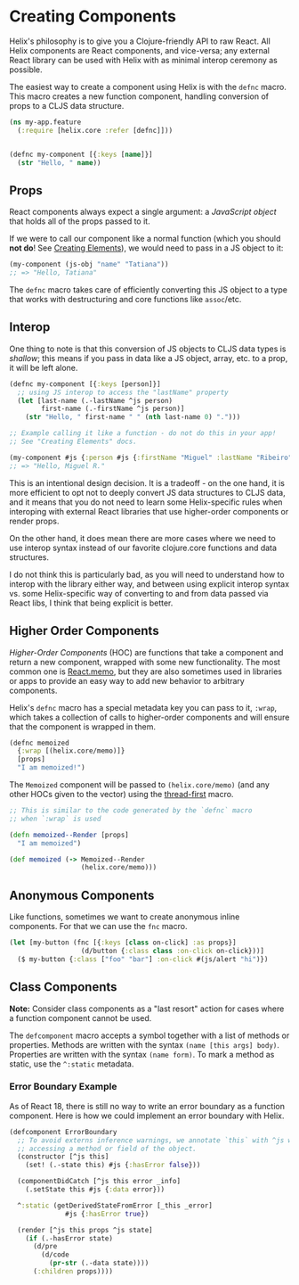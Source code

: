# Creating Components

Helix's philosophy is to give you a Clojure-friendly API to raw React. All Helix
components are React components, and vice-versa; any external React library can
be used with Helix with as minimal interop ceremony as possible.

The easiest way to create a component using Helix is with the `defnc` macro.
This macro creates a new function component, handling conversion of props to a
CLJS data structure.

```clojure
(ns my-app.feature
  (:require [helix.core :refer [defnc]]))


(defnc my-component [{:keys [name]}]
  (str "Hello, " name))
```

## Props

React components always expect a single argument: a _JavaScript object_ that
holds all of the props passed to it.

If we were to call our component like a normal function (which you should **not do**!
See [Creating Elements](./creating-elements.md)), we would need to pass in a JS
object to it:

```clojure
(my-component (js-obj "name" "Tatiana"))
;; => "Hello, Tatiana"
```

The `defnc` macro takes care of efficiently converting this JS object to a type
that works with destructuring and core functions like `assoc`/etc.

## Interop

One thing to note is that this conversion of JS objects to CLJS data types is
_shallow_; this means if you pass in data like a JS object, array, etc. to a
prop, it will be left alone.

```clojure
(defnc my-component [{:keys [person]}]
  ;; using JS interop to access the "lastName" property
  (let [last-name (.-lastName ^js person)
        first-name (.-firstName ^js person)]
    (str "Hello, " first-name " " (nth last-name 0) ".")))

;; Example calling it like a function - do not do this in your app!
;; See "Creating Elements" docs.

(my-component #js {:person #js {:firstName "Miguel" :lastName "Ribeiro"}})
;; => "Hello, Miguel R."
```

This is an intentional design decision. It is a tradeoff - on the one hand, it
is more efficient to opt not to deeply convert JS data structures to CLJS data,
and it means that you do not need to learn some Helix-specific rules when
interoping with external React libraries that use higher-order components or
render props.

On the other hand, it does mean there are more cases where we need to use
interop syntax instead of our favorite clojure.core functions and data
structures.

I do not think this is particularly bad, as you will need to understand how to
interop with the library either way, and between using explicit interop syntax
vs. some Helix-specific way of converting to and from data passed via React
libs, I think that being explicit is better.


## Higher Order Components

_Higher-Order Components_ (HOC) are functions that take a component and return a
new component, wrapped with some new functionality. The most common one is
[React.memo](https://reactjs.org/docs/react-api.html#reactmemo), but they are
also sometimes used in libraries or apps to provide an easy way to add new
behavior to arbitrary components.

Helix's `defnc` macro has a special metadata key you can pass to it, `:wrap`,
which takes a collection of calls to higher-order components and will ensure
that the component is wrapped in them.

```clojure
(defnc memoized
  {:wrap [(helix.core/memo)]}
  [props]
  "I am memoized!")
```

The `Memoized` component will be passed to `(helix.core/memo)` (and any other HOCs
given to the vector) using the [thread-first](https://clojuredocs.org/clojure.core/-%3E)
macro.

```clojure
;; This is similar to the code generated by the `defnc` macro
;; when `:wrap` is used

(defn memoized--Render [props]
  "I am memoized")

(def memoized (-> Memoized--Render
                  (helix.core/memo)))
```

## Anonymous Components

Like functions, sometimes we want to create anonymous inline components. For that we can
use the `fnc` macro.

```clojure
(let [my-button (fnc [{:keys [class on-click] :as props}]
                  (d/button {:class class :on-click on-click}))]
  ($ my-button {:class ["foo" "bar"] :on-click #(js/alert "hi")})
```

## Class Components

**Note:** Consider class components as a "last resort" action for cases where a
function component cannot be used.

The `defcomponent` macro accepts a symbol together with a list of methods or
properties. Methods are written with the syntax `(name [this args] body)`.
Properties are written with the syntax `(name form)`. To mark a method as
static, use the `^:static` metadata.

### Error Boundary Example

As of React 18, there is still no way to write an error boundary as a function
component. Here is how we could implement an error boundary with Helix.

```clj
(defcomponent ErrorBoundary
  ;; To avoid externs inference warnings, we annotate `this` with ^js whenever
  ;; accessing a method or field of the object.
  (constructor [^js this]
    (set! (.-state this) #js {:hasError false}))

  (componentDidCatch [^js this error _info]
    (.setState this #js {:data error}))

  ^:static (getDerivedStateFromError [_this _error]
              #js {:hasError true})

  (render [^js this props ^js state]
    (if (.-hasError state)
      (d/pre
        (d/code
          (pr-str (.-data state))))
      (:children props))))
```
